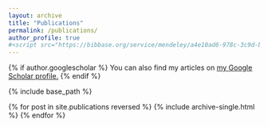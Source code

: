```yaml
---
layout: archive
title: "Publications"
permalink: /publications/
author_profile: true
#<script src="https://bibbase.org/service/mendeley/a4e10ad6-978c-3c9d-b9c9-c903b9d27003?jsonp=1"></script> 
---
```


{% if author.googlescholar %}
  You can also find my articles on <u><a href="{{author.googlescholar}}">my Google Scholar profile</a>.</u>
{% endif %}

{% include base_path %}

{% for post in site.publications reversed %}
  {% include archive-single.html %}
{% endfor %}


